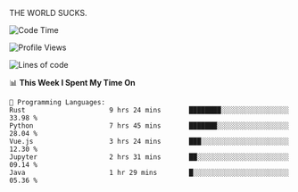 THE WORLD SUCKS.

<!--START_SECTION:waka-->
![Code Time](http://img.shields.io/badge/Code%20Time-910%20hrs%2055%20mins-blue)

![Profile Views](http://img.shields.io/badge/Profile%20Views-0-blue)

![Lines of code](https://img.shields.io/badge/From%20Hello%20World%20I%27ve%20Written-1.3%20million%20lines%20of%20code-blue)

📊 **This Week I Spent My Time On** 

```text
💬 Programming Languages: 
Rust                     9 hrs 24 mins       ████████░░░░░░░░░░░░░░░░░   33.98 % 
Python                   7 hrs 45 mins       ███████░░░░░░░░░░░░░░░░░░   28.04 % 
Vue.js                   3 hrs 24 mins       ███░░░░░░░░░░░░░░░░░░░░░░   12.30 % 
Jupyter                  2 hrs 31 mins       ██░░░░░░░░░░░░░░░░░░░░░░░   09.14 % 
Java                     1 hr 29 mins        █░░░░░░░░░░░░░░░░░░░░░░░░   05.36 % 
```


<!--END_SECTION:waka-->
